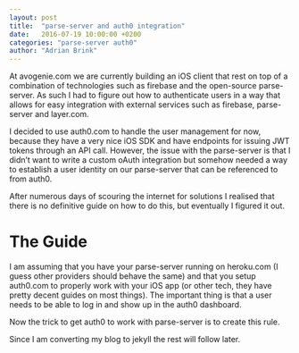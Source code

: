 ```yaml
---
layout: post
title:  "parse-server and auth0 integration"
date:   2016-07-19 10:00:00 +0200
categories: "parse-server auth0"
author: "Adrian Brink"
---
```

At avogenie.com we are currently building an iOS client that rest on top of a combination of technologies such as firebase and the open-source parse-server. As such I had to figure out how to authenticate users in a way that allows for easy integration with external services such as firebase, parse-server and layer.com.

I decided to use auth0.com to handle the user management for now, because they have a very nice iOS SDK and have endpoints for issuing JWT tokens through an API call. However, the issue with the parse-server is that I didn’t want to write a custom oAuth integration but somehow needed a way to establish a user identity on our parse-server that can be referenced to from auth0.

After numerous days of scouring the internet for solutions I realised that there is no definitive guide on how to do this, but eventually I figured it out.

# The Guide

I am assuming that you have your parse-server running on heroku.com (I guess other providers should behave the same) and that you setup auth0.com to properly work with your iOS app (or other tech, they have pretty decent guides on most things). The important thing is that a user needs to be able to log in and show up in the auth0 dashboard.

Now the trick to get auth0 to work with parse-server is to create this rule.

Since I am converting my blog to jekyll the rest will follow later.
